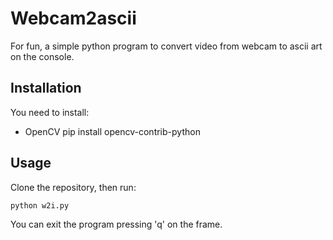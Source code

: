 # Webcam2ascii

For fun, a simple python program to convert video from webcam to ascii art on the console.

## Installation

You need to install:

- OpenCV
  pip install opencv-contrib-python

## Usage

Clone the repository, then run:

```python
python w2i.py
```

You can exit the program pressing 'q' on the frame.